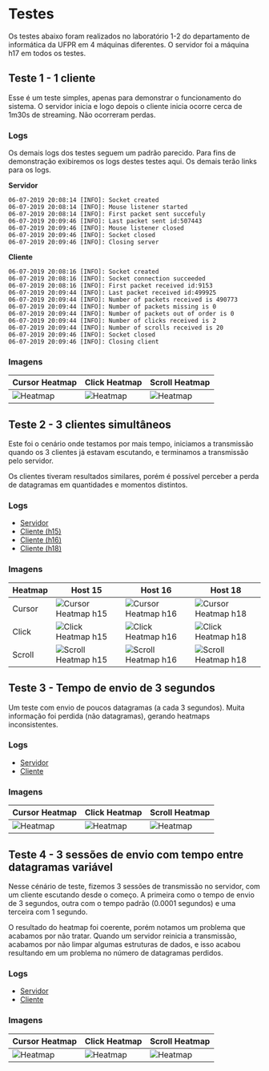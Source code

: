 # Testes
Os testes abaixo foram realizados no laboratório 1-2 do departamento de informática da UFPR em 4 máquinas diferentes.
O servidor foi a máquina h17 em todos os testes.


## Teste 1 -  1 cliente
Esse é um teste simples, apenas para demonstrar o funcionamento do sistema.
O servidor inicia e logo depois o cliente inicia ocorre cerca de 1m30s de streaming.
Não ocorreram perdas.


### Logs
Os demais logs dos testes seguem um padrão parecido. 
Para fins de demonstração exibiremos os logs destes testes aqui. 
Os demais terão links para os logs.

**Servidor**
```log
06-07-2019 20:08:14 [INFO]: Socket created
06-07-2019 20:08:14 [INFO]: Mouse listener started
06-07-2019 20:08:14 [INFO]: First packet sent succefuly
06-07-2019 20:09:46 [INFO]: Last packet sent id:507443
06-07-2019 20:09:46 [INFO]: Mouse listener closed
06-07-2019 20:09:46 [INFO]: Socket closed
06-07-2019 20:09:46 [INFO]: Closing server
```

**Cliente**
```log
06-07-2019 20:08:16 [INFO]: Socket created
06-07-2019 20:08:16 [INFO]: Socket connection succeeded
06-07-2019 20:08:16 [INFO]: First packet received id:9153
06-07-2019 20:09:44 [INFO]: Last packet received id:499925
06-07-2019 20:09:44 [INFO]: Number of packets received is 490773
06-07-2019 20:09:44 [INFO]: Number of packets missing is 0
06-07-2019 20:09:44 [INFO]: Number of packets out of order is 0
06-07-2019 20:09:44 [INFO]: Number of clicks received is 2
06-07-2019 20:09:44 [INFO]: Number of scrolls received is 20
06-07-2019 20:09:46 [INFO]: Socket closed
06-07-2019 20:09:46 [INFO]: Closing client

```

### Imagens
| Cursor Heatmap  | Click Heatmap | Scroll Heatmap |
| ------------- | ------------- | ------------- |
| ![Heatmap](https://ultravic.github.com/cursor_stream/docs/tests/test_01/h18_cursor_heat.jpg) | ![Heatmap](https://ultravic.github.com/cursor_stream/docs/tests/test_01/h18_press_heat.jpg)  | ![Heatmap](https://ultravic.github.com/cursor_stream/docs/tests/test_01/h18_scroll_heat.jpg)  |


## Teste 2 -  3 clientes simultâneos
Este foi o cenário onde testamos por mais tempo, iniciamos a transmissão quando os 3 clientes já estavam escutando, e terminamos a transmissão pelo servidor.

Os clientes tiveram resultados similares, porém é possível perceber a perda de datagramas em quantidades e momentos distintos.

### Logs
- [Servidor](tests/test_02/server.log)
- [Cliente (h15)](tests/test_02/h15_client.log)
- [Cliente (h16)](tests/test_02/h16_client.log)
- [Cliente (h18)](tests/test_02/h18_client.log)

### Imagens
| Heatmap | Host 15 | Host 16 | Host 18 |
| :------------ | ------------- | ------------- | ------------- |
| Cursor  | ![Cursor Heatmap h15](https://ultravic.github.com/cursor_stream/docs/tests/test_02/h15_cursor_heat.jpg) | ![Cursor Heatmap h16](https://ultravic.github.com/cursor_stream/docs/tests/test_02/h16_cursor_heat.jpg) | ![Cursor Heatmap h18](https://ultravic.github.com/cursor_stream/docs/tests/test_02/h18_cursor_heat.jpg) |
| Click  | ![Click Heatmap h15](https://ultravic.github.com/cursor_stream/docs/tests/test_02/h15_press_heat.jpg) | ![Click Heatmap h16](https://ultravic.github.com/cursor_stream/docs/tests/test_02/h16_press_heat.jpg) | ![Click Heatmap h18](https://ultravic.github.com/cursor_stream/docs/tests/test_02/h18_press_heat.jpg) |
| Scroll | ![Scroll Heatmap h15](https://ultravic.github.com/cursor_stream/docs/tests/test_02/h15_scroll_heat.jpg) | ![Scroll Heatmap h16](https://ultravic.github.com/cursor_stream/docs/tests/test_02/h16_scroll_heat.jpg) | ![Scroll Heatmap h18](https://ultravic.github.com/cursor_stream/docs/tests/test_02/h18_scroll_heat.jpg) |

## Teste 3 - Tempo de envio de 3 segundos
Um teste com envio de poucos datagramas (a cada 3 segundos).
Muita informação foi perdida (não datagramas), gerando heatmaps inconsistentes.

### Logs
- [Servidor](tests/test_03/server.log)
- [Cliente](tests/test_03/h16_client.log)

### Imagens
| Cursor Heatmap  | Click Heatmap | Scroll Heatmap |
| ------------- | ------------- | ------------- |
| ![Heatmap](https://ultravic.github.com/cursor_stream/docs/tests/test_03/h16_cursor_heat.jpg) | ![Heatmap](https://ultravic.github.com/cursor_stream/docs/tests/test_03/h16_press_heat.jpg)  | ![Heatmap](https://ultravic.github.com/cursor_stream/docs/tests/test_03/h16_scroll_heat.jpg)  |


## Teste 4 - 3 sessões de envio com tempo entre datagramas variável
Nesse cénário de teste, fizemos 3 sessões de transmissão no servidor, com um cliente escutando desde o começo.
A primeira como o tempo de envio de 3 segundos, outra com o tempo padrão (0.0001 segundos) e uma terceira com 1 segundo.

O resultado do heatmap foi coerente, porém notamos um problema que acabamos por não tratar. 
Quando um servidor reinicia a transmissão, acabamos por não limpar algumas estruturas de dados, e isso acabou resultando em um problema no número de datagramas perdidos.

### Logs
- [Servidor](tests/test_04/server.log)
- [Cliente](tests/test_04/h16_client.log)

### Imagens
| Cursor Heatmap  | Click Heatmap | Scroll Heatmap |
| ------------- | ------------- | ------------- |
| ![Heatmap](https://ultravic.github.com/cursor_stream/docs/tests/test_04/h16_cursor_heat.jpg) | ![Heatmap](https://ultravic.github.com/cursor_stream/docs/tests/test_04/h16_press_heat.jpg)  | ![Heatmap](https://ultravic.github.com/cursor_stream/docs/tests/test_04/h16_scroll_heat.jpg)  |



